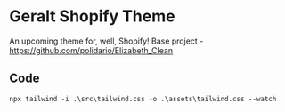 # Geralt Shopify Theme

An upcoming theme for, well, Shopify!
Base project - https://github.com/polidario/Elizabeth_Clean


## Code

`npx tailwind -i .\src\tailwind.css -o .\assets\tailwind.css --watch`
